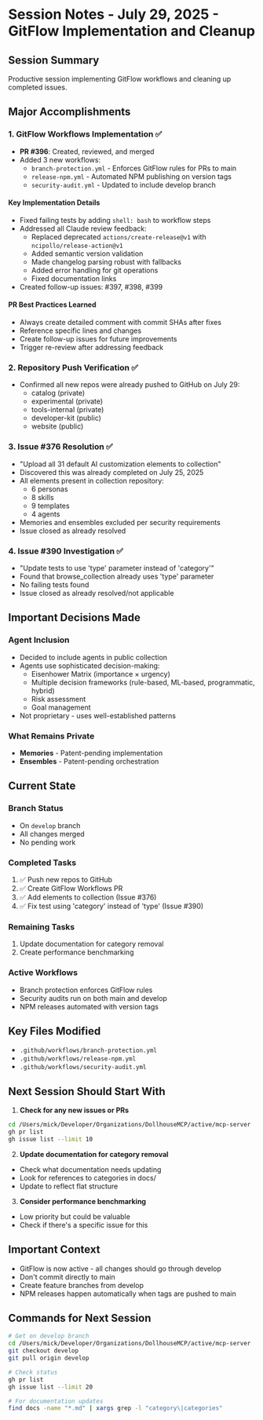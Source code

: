 # Session Notes - July 29, 2025 - GitFlow Implementation and Cleanup

## Session Summary
Productive session implementing GitFlow workflows and cleaning up completed issues.

## Major Accomplishments

### 1. GitFlow Workflows Implementation ✅
- **PR #396**: Created, reviewed, and merged
- Added 3 new workflows:
  - `branch-protection.yml` - Enforces GitFlow rules for PRs to main
  - `release-npm.yml` - Automated NPM publishing on version tags
  - `security-audit.yml` - Updated to include develop branch

#### Key Implementation Details
- Fixed failing tests by adding `shell: bash` to workflow steps
- Addressed all Claude review feedback:
  - Replaced deprecated `actions/create-release@v1` with `ncipollo/release-action@v1`
  - Added semantic version validation
  - Made changelog parsing robust with fallbacks
  - Added error handling for git operations
  - Fixed documentation links
- Created follow-up issues: #397, #398, #399

#### PR Best Practices Learned
- Always create detailed comment with commit SHAs after fixes
- Reference specific lines and changes
- Create follow-up issues for future improvements
- Trigger re-review after addressing feedback

### 2. Repository Push Verification ✅
- Confirmed all new repos were already pushed to GitHub on July 29:
  - catalog (private)
  - experimental (private)
  - tools-internal (private)
  - developer-kit (public)
  - website (public)

### 3. Issue #376 Resolution ✅
- "Upload all 31 default AI customization elements to collection"
- Discovered this was already completed on July 25, 2025
- All elements present in collection repository:
  - 6 personas
  - 8 skills
  - 9 templates
  - 4 agents
- Memories and ensembles excluded per security requirements
- Issue closed as already resolved

### 4. Issue #390 Investigation ✅
- "Update tests to use 'type' parameter instead of 'category'"
- Found that browse_collection already uses 'type' parameter
- No failing tests found
- Issue closed as already resolved/not applicable

## Important Decisions Made

### Agent Inclusion
- Decided to include agents in public collection
- Agents use sophisticated decision-making:
  - Eisenhower Matrix (importance × urgency)
  - Multiple decision frameworks (rule-based, ML-based, programmatic, hybrid)
  - Risk assessment
  - Goal management
- Not proprietary - uses well-established patterns

### What Remains Private
- **Memories** - Patent-pending implementation
- **Ensembles** - Patent-pending orchestration

## Current State

### Branch Status
- On `develop` branch
- All changes merged
- No pending work

### Completed Tasks
1. ✅ Push new repos to GitHub
2. ✅ Create GitFlow Workflows PR
3. ✅ Add elements to collection (Issue #376)
4. ✅ Fix test using 'category' instead of 'type' (Issue #390)

### Remaining Tasks
1. Update documentation for category removal
2. Create performance benchmarking

### Active Workflows
- Branch protection enforces GitFlow rules
- Security audits run on both main and develop
- NPM releases automated with version tags

## Key Files Modified
- `.github/workflows/branch-protection.yml`
- `.github/workflows/release-npm.yml`
- `.github/workflows/security-audit.yml`

## Next Session Should Start With

1. **Check for any new issues or PRs**
```bash
cd /Users/mick/Developer/Organizations/DollhouseMCP/active/mcp-server
gh pr list
gh issue list --limit 10
```

2. **Update documentation for category removal**
- Check what documentation needs updating
- Look for references to categories in docs/
- Update to reflect flat structure

3. **Consider performance benchmarking**
- Low priority but could be valuable
- Check if there's a specific issue for this

## Important Context
- GitFlow is now active - all changes should go through develop
- Don't commit directly to main
- Create feature branches from develop
- NPM releases happen automatically when tags are pushed to main

## Commands for Next Session
```bash
# Get on develop branch
cd /Users/mick/Developer/Organizations/DollhouseMCP/active/mcp-server
git checkout develop
git pull origin develop

# Check status
gh pr list
gh issue list --limit 20

# For documentation updates
find docs -name "*.md" | xargs grep -l "category\|categories"
```